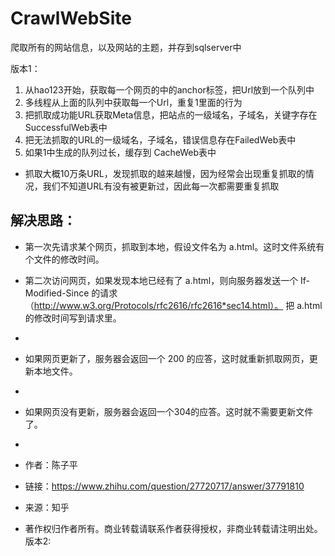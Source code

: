 # CrawlWebSite
爬取所有的网站信息，以及网站的主题，并存到sqlserver中

版本1：

1. 从hao123开始，获取每一个网页的中的anchor标签，把Url放到一个队列中
2. 多线程从上面的队列中获取每一个Url，重复1里面的行为
3. 把抓取成功能URL获取Meta信息，把站点的一级域名，子域名，关键字存在SuccessfulWeb表中
4. 把无法抓取的URL的一级域名，子域名，错误信息存在FailedWeb表中
5. 如果1中生成的队列过长，缓存到 CacheWeb表中


* 抓取大概10万条URL，发现抓取的越来越慢，因为经常会出现重复抓取的情况，我们不知道URL有没有被更新过，因此每一次都需要重复抓取

## 解决思路：  

* 第一次先请求某个网页，抓取到本地，假设文件名为 a.html。这时文件系统有个文件的修改时间。
* 第二次访问网页，如果发现本地已经有了 a.html，则向服务器发送一个 If-Modified-Since 的请求（http://www.w3.org/Protocols/rfc2616/rfc2616*sec14.html）。 把 a.html 的修改时间写到请求里。
* 
* 如果网页更新了，服务器会返回一个 200 的应答，这时就重新抓取网页，更新本地文件。
* 
* 如果网页没有更新，服务器会返回一个304的应答。这时就不需要更新文件了。
* 
* 作者：陈子平
* 链接：https://www.zhihu.com/question/27720717/answer/37791810
* 来源：知乎

* 著作权归作者所有。商业转载请联系作者获得授权，非商业转载请注明出处。
版本2:
